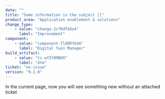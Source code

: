 ```yaml
---
date: ""
title: "Some information in the subject []"
product_area: "Application enablement & solutions"
change_type:
    - value: "change-2c7RdTdXo4"
      label: "Improvement"
component:
    - value: "component-Tl88RYb4A"
      label: "Digital Twin Manager"
build_artifact:
    - value: "tc-wYIY0MBDO"
      label: "dtm"
ticket: "no-issue"
version: "9.2.0"
---
```

In the current page, now you will see something new without an attached ticket